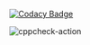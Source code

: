 
[![Codacy Badge](https://api.codacy.com/project/badge/Grade/c6fd921ec8d74e7084cb68f7c34a7a7d)](https://app.codacy.com/gh/99002597/calc?utm_source=github.com&utm_medium=referral&utm_content=99002597/calc&utm_campaign=Badge_Grade)

![cppcheck-action](https://github.com/stepin654321/MiniProject_Template/workflows/cppcheck-action/badge.svg?branch=master)
